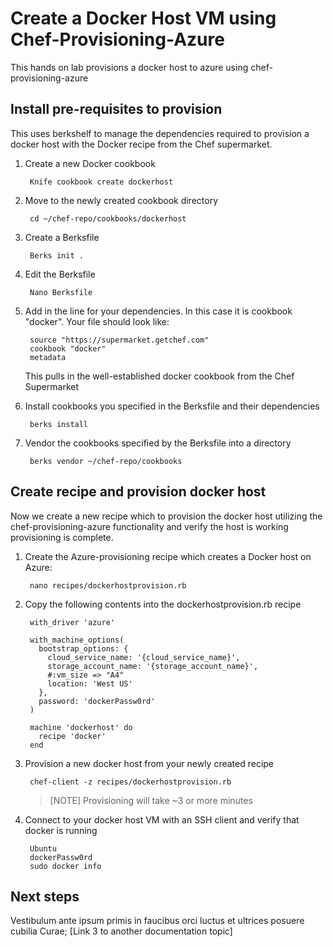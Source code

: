 <properties 
   pageTitle="Deploying Docker Host with Chef-Provisioning-Azure" 
   description="Article description that will be displayed on landing pages and in some search results" 
   services="service-name" 
   documentationCenter="dev-center-name" 
   authors="dtzar" 
   manager="manager-alias" 
   editor=""/>

<tags
   ms.service="virtualmachines"
   ms.devlang="ruby"
   ms.topic="chef-provisioning-azure-docker-host"
   ms.workload="azure" 
   ms.date="03/26/2015"
   ms.author="david.tesar"/>

# Create a Docker Host VM using Chef-Provisioning-Azure 

This hands on lab provisions a docker host to azure using chef-provisioning-azure
## Install pre-requisites to provision

This uses berkshelf to manage the dependencies required to provision a docker host with the Docker recipe from the Chef supermarket.

1. Create a new Docker cookbook

		Knife cookbook create dockerhost
2. Move to the newly created cookbook directory
	
		cd ~/chef-repo/cookbooks/dockerhost

3. Create a Berksfile

		Berks init .

4. Edit the Berksfile
	
		Nano Berksfile

5. Add in the line for your dependencies.  In this case it is cookbook "docker". Your file should look like:
	
		source "https://supermarket.getchef.com"
		cookbook "docker"
		metadata

	This pulls in the well-established docker cookbook from the Chef Supermarket
6. Install cookbooks you specified in the Berksfile and their dependencies
	
		berks install
7. Vendor the cookbooks specified by the Berksfile into a directory
	
		berks vendor ~/chef-repo/cookbooks

## Create recipe and provision docker host

Now we create a new recipe which to provision the docker host utilizing the chef-provisioning-azure functionality and verify the host is working provisioning is complete.  

1. Create the Azure-provisioning recipe which creates a Docker host on Azure:

		nano recipes/dockerhostprovision.rb

2. Copy the following contents into the dockerhostprovision.rb recipe

		with_driver 'azure'
		
		with_machine_options(
		  bootstrap_options: {
		    cloud_service_name: '{cloud_service_name}',
		    storage_account_name: '{storage_account_name}',
		    #:vm_size => "A4"
		    location: 'West US'
		  },
		  password: 'dockerPassw0rd'
		)
		
		machine 'dockerhost' do
		  recipe 'docker'
		end
3. Provision a new docker host from your newly created recipe

		chef-client -z recipes/dockerhostprovision.rb

   > [NOTE] Provisioning will take ~3 or more minutes

4. Connect to your docker host VM with an SSH client and verify that docker is running
	
		Ubuntu
		dockerPassw0rd
		sudo docker info

 

## Next steps

Vestibulum ante ipsum primis in faucibus orci luctus et ultrices posuere cubilia Curae; 
[Link 3 to another documentation topic]

<!--Link references--In actual articles, you only need a single period before the slash.>
[Link 3 to another documentation topic]: ../storage-whatis-account/
